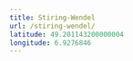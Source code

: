 ```yaml
---
title: Stiring-Wendel
url: /stiring-wendel/
latitude: 49.201143200000004
longitude: 6.9276846
---
```

